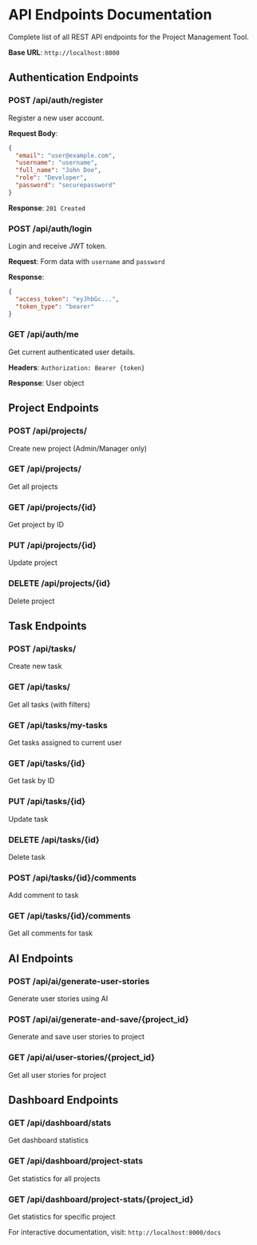 # API Endpoints Documentation

Complete list of all REST API endpoints for the Project Management Tool.

**Base URL**: `http://localhost:8000`

## Authentication Endpoints

### POST /api/auth/register
Register a new user account.

**Request Body**:
```json
{
  "email": "user@example.com",
  "username": "username",
  "full_name": "John Doe",
  "role": "Developer",
  "password": "securepassword"
}
```

**Response**: `201 Created`

### POST /api/auth/login
Login and receive JWT token.

**Request**: Form data with `username` and `password`

**Response**:
```json
{
  "access_token": "eyJhbGc...",
  "token_type": "bearer"
}
```

### GET /api/auth/me
Get current authenticated user details.

**Headers**: `Authorization: Bearer {token}`

**Response**: User object

## Project Endpoints

### POST /api/projects/
Create new project (Admin/Manager only)

### GET /api/projects/
Get all projects

### GET /api/projects/{id}
Get project by ID

### PUT /api/projects/{id}
Update project

### DELETE /api/projects/{id}
Delete project

## Task Endpoints

### POST /api/tasks/
Create new task

### GET /api/tasks/
Get all tasks (with filters)

### GET /api/tasks/my-tasks
Get tasks assigned to current user

### GET /api/tasks/{id}
Get task by ID

### PUT /api/tasks/{id}
Update task

### DELETE /api/tasks/{id}
Delete task

### POST /api/tasks/{id}/comments
Add comment to task

### GET /api/tasks/{id}/comments
Get all comments for task

## AI Endpoints

### POST /api/ai/generate-user-stories
Generate user stories using AI

### POST /api/ai/generate-and-save/{project_id}
Generate and save user stories to project

### GET /api/ai/user-stories/{project_id}
Get all user stories for project

## Dashboard Endpoints

### GET /api/dashboard/stats
Get dashboard statistics

### GET /api/dashboard/project-stats
Get statistics for all projects

### GET /api/dashboard/project-stats/{project_id}
Get statistics for specific project

For interactive documentation, visit: `http://localhost:8000/docs`
